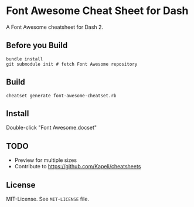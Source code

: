 # Font Awesome Cheat Sheet for Dash

A Font Awesome cheatsheet for Dash 2.

## Before you Build

    bundle install
    git submodule init # fetch Font Awesome repository

## Build

    cheatset generate font-awesome-cheatset.rb

## Install

Double-click "Font Awesome.docset"

## TODO

* Preview for multiple sizes
* Contribute to https://github.com/Kapeli/cheatsheets

## License

MIT-License. See `MIT-LICENSE` file.

